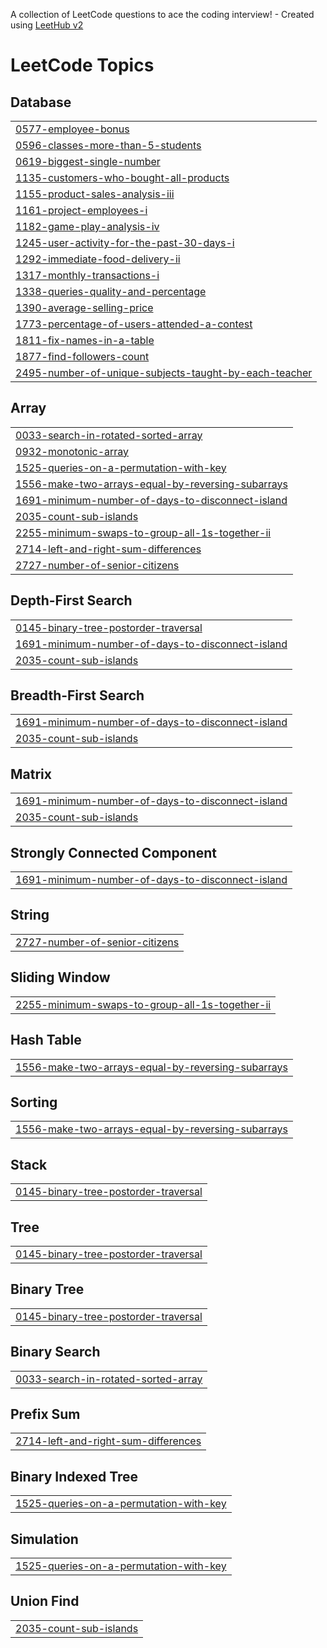 A collection of LeetCode questions to ace the coding interview! - Created using [LeetHub v2](https://github.com/arunbhardwaj/LeetHub-2.0)
<!---LeetCode Topics Start-->
# LeetCode Topics
## Database
|  |
| ------- |
| [0577-employee-bonus](https://github.com/MukeshRao18/SQL-/tree/master/0577-employee-bonus) |
| [0596-classes-more-than-5-students](https://github.com/MukeshRao18/SQL-/tree/master/0596-classes-more-than-5-students) |
| [0619-biggest-single-number](https://github.com/MukeshRao18/SQL-/tree/master/0619-biggest-single-number) |
| [1135-customers-who-bought-all-products](https://github.com/MukeshRao18/SQL-/tree/master/1135-customers-who-bought-all-products) |
| [1155-product-sales-analysis-iii](https://github.com/MukeshRao18/SQL-/tree/master/1155-product-sales-analysis-iii) |
| [1161-project-employees-i](https://github.com/MukeshRao18/SQL-/tree/master/1161-project-employees-i) |
| [1182-game-play-analysis-iv](https://github.com/MukeshRao18/SQL-/tree/master/1182-game-play-analysis-iv) |
| [1245-user-activity-for-the-past-30-days-i](https://github.com/MukeshRao18/SQL-/tree/master/1245-user-activity-for-the-past-30-days-i) |
| [1292-immediate-food-delivery-ii](https://github.com/MukeshRao18/SQL-/tree/master/1292-immediate-food-delivery-ii) |
| [1317-monthly-transactions-i](https://github.com/MukeshRao18/SQL-/tree/master/1317-monthly-transactions-i) |
| [1338-queries-quality-and-percentage](https://github.com/MukeshRao18/SQL-/tree/master/1338-queries-quality-and-percentage) |
| [1390-average-selling-price](https://github.com/MukeshRao18/SQL-/tree/master/1390-average-selling-price) |
| [1773-percentage-of-users-attended-a-contest](https://github.com/MukeshRao18/SQL-/tree/master/1773-percentage-of-users-attended-a-contest) |
| [1811-fix-names-in-a-table](https://github.com/MukeshRao18/SQL-/tree/master/1811-fix-names-in-a-table) |
| [1877-find-followers-count](https://github.com/MukeshRao18/SQL-/tree/master/1877-find-followers-count) |
| [2495-number-of-unique-subjects-taught-by-each-teacher](https://github.com/MukeshRao18/SQL-/tree/master/2495-number-of-unique-subjects-taught-by-each-teacher) |
## Array
|  |
| ------- |
| [0033-search-in-rotated-sorted-array](https://github.com/MukeshRao18/SQL-/tree/master/0033-search-in-rotated-sorted-array) |
| [0932-monotonic-array](https://github.com/MukeshRao18/SQL-/tree/master/0932-monotonic-array) |
| [1525-queries-on-a-permutation-with-key](https://github.com/MukeshRao18/SQL-/tree/master/1525-queries-on-a-permutation-with-key) |
| [1556-make-two-arrays-equal-by-reversing-subarrays](https://github.com/MukeshRao18/SQL-/tree/master/1556-make-two-arrays-equal-by-reversing-subarrays) |
| [1691-minimum-number-of-days-to-disconnect-island](https://github.com/MukeshRao18/SQL-/tree/master/1691-minimum-number-of-days-to-disconnect-island) |
| [2035-count-sub-islands](https://github.com/MukeshRao18/SQL-/tree/master/2035-count-sub-islands) |
| [2255-minimum-swaps-to-group-all-1s-together-ii](https://github.com/MukeshRao18/SQL-/tree/master/2255-minimum-swaps-to-group-all-1s-together-ii) |
| [2714-left-and-right-sum-differences](https://github.com/MukeshRao18/SQL-/tree/master/2714-left-and-right-sum-differences) |
| [2727-number-of-senior-citizens](https://github.com/MukeshRao18/SQL-/tree/master/2727-number-of-senior-citizens) |
## Depth-First Search
|  |
| ------- |
| [0145-binary-tree-postorder-traversal](https://github.com/MukeshRao18/SQL-/tree/master/0145-binary-tree-postorder-traversal) |
| [1691-minimum-number-of-days-to-disconnect-island](https://github.com/MukeshRao18/SQL-/tree/master/1691-minimum-number-of-days-to-disconnect-island) |
| [2035-count-sub-islands](https://github.com/MukeshRao18/SQL-/tree/master/2035-count-sub-islands) |
## Breadth-First Search
|  |
| ------- |
| [1691-minimum-number-of-days-to-disconnect-island](https://github.com/MukeshRao18/SQL-/tree/master/1691-minimum-number-of-days-to-disconnect-island) |
| [2035-count-sub-islands](https://github.com/MukeshRao18/SQL-/tree/master/2035-count-sub-islands) |
## Matrix
|  |
| ------- |
| [1691-minimum-number-of-days-to-disconnect-island](https://github.com/MukeshRao18/SQL-/tree/master/1691-minimum-number-of-days-to-disconnect-island) |
| [2035-count-sub-islands](https://github.com/MukeshRao18/SQL-/tree/master/2035-count-sub-islands) |
## Strongly Connected Component
|  |
| ------- |
| [1691-minimum-number-of-days-to-disconnect-island](https://github.com/MukeshRao18/SQL-/tree/master/1691-minimum-number-of-days-to-disconnect-island) |
## String
|  |
| ------- |
| [2727-number-of-senior-citizens](https://github.com/MukeshRao18/SQL-/tree/master/2727-number-of-senior-citizens) |
## Sliding Window
|  |
| ------- |
| [2255-minimum-swaps-to-group-all-1s-together-ii](https://github.com/MukeshRao18/SQL-/tree/master/2255-minimum-swaps-to-group-all-1s-together-ii) |
## Hash Table
|  |
| ------- |
| [1556-make-two-arrays-equal-by-reversing-subarrays](https://github.com/MukeshRao18/SQL-/tree/master/1556-make-two-arrays-equal-by-reversing-subarrays) |
## Sorting
|  |
| ------- |
| [1556-make-two-arrays-equal-by-reversing-subarrays](https://github.com/MukeshRao18/SQL-/tree/master/1556-make-two-arrays-equal-by-reversing-subarrays) |
## Stack
|  |
| ------- |
| [0145-binary-tree-postorder-traversal](https://github.com/MukeshRao18/SQL-/tree/master/0145-binary-tree-postorder-traversal) |
## Tree
|  |
| ------- |
| [0145-binary-tree-postorder-traversal](https://github.com/MukeshRao18/SQL-/tree/master/0145-binary-tree-postorder-traversal) |
## Binary Tree
|  |
| ------- |
| [0145-binary-tree-postorder-traversal](https://github.com/MukeshRao18/SQL-/tree/master/0145-binary-tree-postorder-traversal) |
## Binary Search
|  |
| ------- |
| [0033-search-in-rotated-sorted-array](https://github.com/MukeshRao18/SQL-/tree/master/0033-search-in-rotated-sorted-array) |
## Prefix Sum
|  |
| ------- |
| [2714-left-and-right-sum-differences](https://github.com/MukeshRao18/SQL-/tree/master/2714-left-and-right-sum-differences) |
## Binary Indexed Tree
|  |
| ------- |
| [1525-queries-on-a-permutation-with-key](https://github.com/MukeshRao18/SQL-/tree/master/1525-queries-on-a-permutation-with-key) |
## Simulation
|  |
| ------- |
| [1525-queries-on-a-permutation-with-key](https://github.com/MukeshRao18/SQL-/tree/master/1525-queries-on-a-permutation-with-key) |
## Union Find
|  |
| ------- |
| [2035-count-sub-islands](https://github.com/MukeshRao18/SQL-/tree/master/2035-count-sub-islands) |
<!---LeetCode Topics End-->